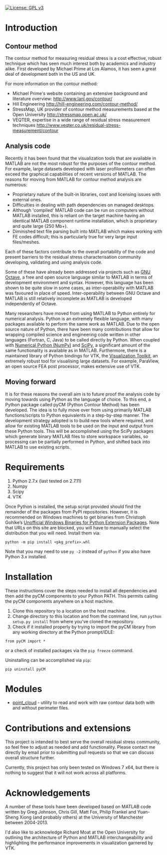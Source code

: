 [![License: GPL v3](https://img.shields.io/badge/License-GPL%20v3-blue.svg)](http://www.gnu.org/licenses/gpl-3.0) 
# Introduction

## Contour method
The contour method for measuring residual stress is a cost effective, robust technique which has seen much interest both by academics and industry alike. First developed by Michael Prime at Los Alamos, it has seen a great deal of development both in the US and UK.

For more information on the contour method:
* Michael Prime's website containing an extensive background and literature overview: http://www.lanl.gov/contour/
* Hill Engineering http://hill-engineering.com/contour-method/
* StressMap, UK provider of contour method measurements based at the Open University http://stressmap.open.ac.uk/
* VEQTER, expertise in a wide range of residual stress measurement techniques http://www.veqter.co.uk/residual-stress-measurement/contour

## Analysis code
Recently it has been found that the visualization tools that are available in MATLAB are not the most robust for the purposes of the contour method. For example, large datasets developed with laser profilometers can often exceed the graphical capabilities of recent versions of MATLAB. The reasons for moving from MATLAB for contour method analysis are numerous:

* Proprietary nature of the built-in libraries, cost and licensing issues with external ones.
* Difficulties in dealing with path dependencies on managed desktops.
* Although 'compiled' MATLAB code can be run on computers without MATLAB installed, this is reliant on the target machine having an identical MATLAB component runtime installation, which is proprietary and quite large (250 Mb+).
* Diminished text file parsing built into MATLAB which makes working with FE codes difficult; this is particularly true for very large input files/meshes.

Each of these factors contribute to the overall portability of the code and present barriers to the residual stress characterisation community developing, validating and using analysis code.

Some of these have already been addressed via projects such as [GNU Octave](https://www.gnu.org/software/octave/), a free and open source language similar to MATLAB in terms of development environment and syntax. However, this language has been shown to be quite slow in some cases, as inter-operability with MATLAB was favoured in place of speed. Inter-operability between GNU Octave and MATLAB is still relatively incomplete as MATLAB is developed independently of Octave.

Many researchers have moved from using MATLAB to Python entirely for numerical analysis. Python is an extremely flexible language, with many packages available to perform the same work as MATLAB. Due to the open source nature of Python, there have been many contributions that allow for wrapping compiled science and engineering code written in other languages (Fortran, C, Java) to be called directly by Python. When coupled with [Numerical Python (NumPy)](http://www.numpy.org/)  and [SciPy](http://www.vtk.org/overview/), a significant amount of the same functionality is available as in MATLAB. Furthermore, there is a maintained library of Python bindings for VTK, the [Visualization Toolkit](http://www.scipy.org/), an extremely robust tool for visualising large datasets. For example, ParaView, an open source FEA post processor, makes extensive use of VTK.

## Moving forward
It is for these reasons the overall aim is to future proof the analysis code by moving towards using Python as the language of choice. To this end, a Python package called pyCM (Python Contour Method) has been developed. The idea is to fully move over from using primarily MATLAB functions/scripts to Python equivalents in a step-by-step manner. The development strategy adopted is to build new tools where required, and allow for existing MATLAB tools to be used on the input and output from these Python tools. This will be accomplished using the SciPy packages which generate binary MATLAB files to store workspace variables, so processing can be partially performed in Python, and shifted back into MATLAB to use existing scripts.

# Requirements

1. Python 2.7.x (last tested on 2.7.11)
2. Numpy
3. Scipy
4. VTK

Once Python is installed, the setup script provided should find the remainder of the packages from PyPI repositories. However, it is recommended on Windows machines to get binaries from Christoph Gohlke’s [Unofficial Windows Binaries for Python Extension Packages](http://www.lfd.uci.edu/~gohlke/pythonlibs/). Note that URLs on this site are blocked, you will have to manually select the distribution that you will need. Install them via:

~~~
python -m pip install <pkg_prefix>.whl
~~~

Note that you may need to use `py -2` instead of `python` if you also have Python 3.x installed.

# Installation

These instructions cover the steps needed to install all dependencies and then add the pyCM components to your Python PATH. This permits calling the pyCM components anywhere on a host machine.

1. Clone this repository to a location on the host machine.
2. Change directory to this location and from the command line, run `python setup.py install` from where you've cloned the repository.
3. Check if it installed properly by trying to import the pyCM library from any working directory at the Python prompt/IDLE:
~~~
from pyCM import *
~~~
or a check of installed packages via the `pip freeze` command.

Uninstalling can be accomplished via `pip`:
~~~
pip uninstall pyCM
~~~

# Modules

* [point_cloud](/doc/point_cloudREADME.md) - utility to read and work with raw contour data both with and without perimeter files.

# Contributions and extensions
This project is intended to best serve the overall residual stress community, so feel free to adjust as needed and add functionality. Please contact me directly by email prior to submitting pull requests so that we can discuss overall structure further.

Currently, this project has only been tested on Windows 7 x64, but there is nothing to suggest that it will not work across all platforms.

# Acknowledgements
A number of these tools have been developed based on MATLAB code written by Greg Johnson, Chris Gill, Matt Fox, Philip Frankel and Yuan-Sheng Xiong (and probably others) at the University of Manchester between 2004-2013.

I'd also like to acknowledge Richard Moat at the Open University for outlining the architecture of Python and MATLAB interchangeability and highlighting the performance improvements in visualization garnered by VTK.